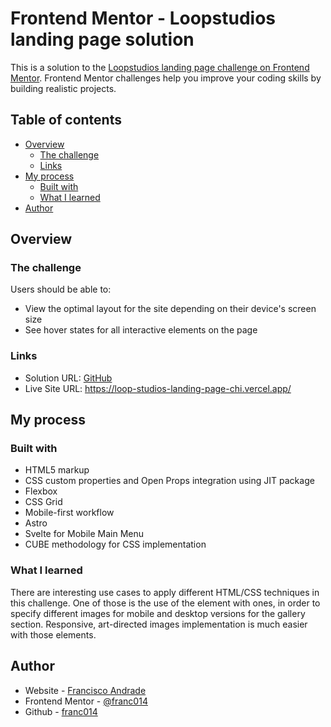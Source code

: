 # Frontend Mentor - Loopstudios landing page solution

This is a solution to the [Loopstudios landing page challenge on Frontend Mentor](https://www.frontendmentor.io/challenges/loopstudios-landing-page-N88J5Onjw). Frontend Mentor challenges help you improve your coding skills by building realistic projects. 

## Table of contents

- [Overview](#overview)
  - [The challenge](#the-challenge)
  - [Links](#links)
- [My process](#my-process)
  - [Built with](#built-with)
  - [What I learned](#what-i-learned)
- [Author](#author)

## Overview

### The challenge

Users should be able to:

- View the optimal layout for the site depending on their device's screen size
- See hover states for all interactive elements on the page

### Links

- Solution URL: [GitHub](https://github.com/franc014/frem-loopstudios-landing)
- Live Site URL: https://loop-studios-landing-page-chi.vercel.app/

## My process

### Built with

- HTML5 markup
- CSS custom properties and Open Props integration using JIT package
- Flexbox
- CSS Grid
- Mobile-first workflow
- Astro
- Svelte for Mobile Main Menu
- CUBE methodology for CSS implementation


### What I learned

There are interesting use cases to apply different HTML/CSS techniques in this challenge.
One of those is the use of the <picture> element with <source> ones, in order to specify different images for mobile and desktop versions for the gallery section. Responsive, art-directed images implementation is much easier with those elements. 


## Author

- Website - [Francisco Andrade](https://www.jandrade.co)
- Frontend Mentor - [@franc014](https://www.frontendmentor.io/profile/franc014)
- Github - [franc014](https://github.com/franc014)


